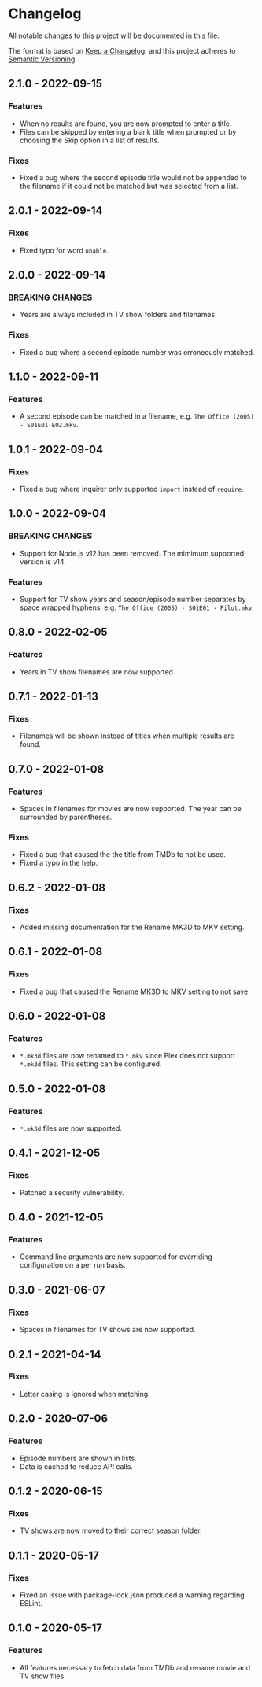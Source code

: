 # Changelog

All notable changes to this project will be documented in this file.

The format is based on [Keep a Changelog](https://keepachangelog.com/en/1.0.0/),
and this project adheres to
[Semantic Versioning](https://semver.org/spec/v2.0.0.html).

## 2.1.0 - 2022-09-15

### Features

- When no results are found, you are now prompted to enter a title.
- Files can be skipped by entering a blank title when prompted or by choosing
  the Skip option in a list of results.

### Fixes

- Fixed a bug where the second episode title would not be appended to the
  filename if it could not be matched but was selected from a list.

## 2.0.1 - 2022-09-14

### Fixes

- Fixed typo for word `unable`.

## 2.0.0 - 2022-09-14

### BREAKING CHANGES

- Years are always included in TV show folders and filenames.

### Fixes

- Fixed a bug where a second episode number was erroneously matched.

## 1.1.0 - 2022-09-11

### Features

- A second episode can be matched in a filename, e.g.
  `The Office (2005) - S01E01-E02.mkv`.

## 1.0.1 - 2022-09-04

### Fixes

- Fixed a bug where inquirer only supported `import` instead of `require`.

## 1.0.0 - 2022-09-04

### BREAKING CHANGES

- Support for Node.js v12 has been removed. The mimimum supported version is
  v14.

### Features

- Support for TV show years and season/episode number separates by space wrapped
  hyphens, e.g. `The Office (2005) - S01E01 - Pilot.mkv`.

## 0.8.0 - 2022-02-05

### Features

- Years in TV show filenames are now supported.

## 0.7.1 - 2022-01-13

### Fixes

- Filenames will be shown instead of titles when multiple results are found.

## 0.7.0 - 2022-01-08

### Features

- Spaces in filenames for movies are now supported. The year can be surrounded
  by parentheses.

### Fixes

- Fixed a bug that caused the the title from TMDb to not be used.
- Fixed a typo in the help.

## 0.6.2 - 2022-01-08

### Fixes

- Added missing documentation for the Rename MK3D to MKV setting.

## 0.6.1 - 2022-01-08

### Fixes

- Fixed a bug that caused the Rename MK3D to MKV setting to not save.

## 0.6.0 - 2022-01-08

### Features

- `*.mk3d` files are now renamed to `*.mkv` since Plex does not support `*.mk3d`
  files. This setting can be configured.

## 0.5.0 - 2022-01-08

### Features

- `*.mk3d` files are now supported.

## 0.4.1 - 2021-12-05

### Fixes

- Patched a security vulnerability.

## 0.4.0 - 2021-12-05

### Features

- Command line arguments are now supported for overriding configuration on a per
  run basis.

## 0.3.0 - 2021-06-07

### Fixes

- Spaces in filenames for TV shows are now supported.

## 0.2.1 - 2021-04-14

### Fixes

- Letter casing is ignored when matching.

## 0.2.0 - 2020-07-06

### Features

- Episode numbers are shown in lists.
- Data is cached to reduce API calls.

## 0.1.2 - 2020-06-15

### Fixes

- TV shows are now moved to their correct season folder.

## 0.1.1 - 2020-05-17

### Fixes

- Fixed an issue with package-lock.json produced a warning regarding ESLint.

## 0.1.0 - 2020-05-17

### Features

- All features necessary to fetch data from TMDb and rename movie and TV show
  files.
